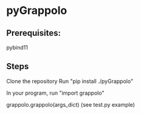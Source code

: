 # pyGrappolo

## Prerequisites:
pybind11

## Steps
Clone the repository
Run "pip install ./pyGrappolo"

In your program, run "import grappolo"

grappolo.grappolo(args_dict) (see test.py example)